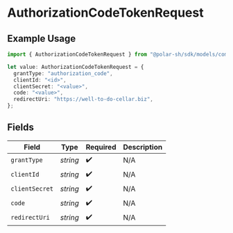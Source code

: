 # AuthorizationCodeTokenRequest

## Example Usage

```typescript
import { AuthorizationCodeTokenRequest } from "@polar-sh/sdk/models/components/authorizationcodetokenrequest.js";

let value: AuthorizationCodeTokenRequest = {
  grantType: "authorization_code",
  clientId: "<id>",
  clientSecret: "<value>",
  code: "<value>",
  redirectUri: "https://well-to-do-cellar.biz",
};
```

## Fields

| Field              | Type               | Required           | Description        |
| ------------------ | ------------------ | ------------------ | ------------------ |
| `grantType`        | *string*           | :heavy_check_mark: | N/A                |
| `clientId`         | *string*           | :heavy_check_mark: | N/A                |
| `clientSecret`     | *string*           | :heavy_check_mark: | N/A                |
| `code`             | *string*           | :heavy_check_mark: | N/A                |
| `redirectUri`      | *string*           | :heavy_check_mark: | N/A                |